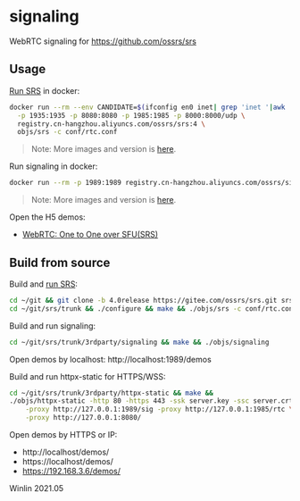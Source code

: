 # signaling

WebRTC signaling for https://github.com/ossrs/srs

## Usage

[Run SRS](https://github.com/ossrs/srs/tree/4.0release#usage) in docker:

```bash
docker run --rm --env CANDIDATE=$(ifconfig en0 inet| grep 'inet '|awk '{print $2}') \
  -p 1935:1935 -p 8080:8080 -p 1985:1985 -p 8000:8000/udp \
  registry.cn-hangzhou.aliyuncs.com/ossrs/srs:4 \
  objs/srs -c conf/rtc.conf
```

> Note: More images and version is [here](https://cr.console.aliyun.com/repository/cn-hangzhou/ossrs/srs/images).

Run signaling in docker:

```bash
docker run --rm -p 1989:1989 registry.cn-hangzhou.aliyuncs.com/ossrs/signaling:v1.0.4
```

> Note: More images and version is [here](https://cr.console.aliyun.com/repository/cn-hangzhou/ossrs/signaling/images). 

Open the H5 demos:

* [WebRTC: One to One over SFU(SRS)](http://localhost:1989/demos/one2one.html?autostart=true)

## Build from source

Build and [run SRS](https://github.com/ossrs/srs/tree/4.0release#usage):

```bash
cd ~/git && git clone -b 4.0release https://gitee.com/ossrs/srs.git srs &&
cd ~/git/srs/trunk && ./configure && make && ./objs/srs -c conf/rtc.conf
```

Build and run signaling:

```bash
cd ~/git/srs/trunk/3rdparty/signaling && make && ./objs/signaling
```

Open demos by localhost: http://localhost:1989/demos

Build and run httpx-static for HTTPS/WSS:

```bash
cd ~/git/srs/trunk/3rdparty/httpx-static && make &&
./objs/httpx-static -http 80 -https 443 -ssk server.key -ssc server.crt \
    -proxy http://127.0.0.1:1989/sig -proxy http://127.0.0.1:1985/rtc \
    -proxy http://127.0.0.1:8080/
```

Open demos by HTTPS or IP:

* http://localhost/demos/
* https://localhost/demos/
* https://192.168.3.6/demos/

Winlin 2021.05
